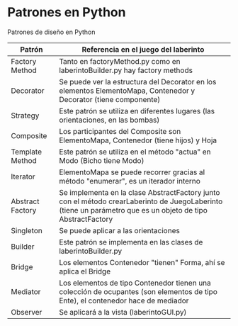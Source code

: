 # Patrones en Python
Patrones de diseño en Python

Patrón | Referencia en el juego del laberinto
------ | ------------------------------------
Factory Method | Tanto en factoryMethod.py como en laberintoBuilder.py hay factory methods
Decorator | Se puede ver la estructura del Decorator en los elementos ElementoMapa, Contenedor y Decorator (tiene componente)
Strategy | Este patrón se utiliza en diferentes lugares (las orientaciones, en las bombas)
Composite | Los participantes del Composite son ElementoMapa, Contenedor (tiene hijos) y Hoja
Template Method | Este patrón se utiliza en el método "actua" en Modo (Bicho tiene Modo)
Iterator | ElementoMapa se puede recorrer gracias al método "enumerar", es un iterador interno
Abstract Factory | Se implementa en la clase AbstractFactory junto con el método crearLaberinto de JuegoLaberinto (tiene un parámetro que es un objeto de tipo AbstractFactory
Singleton | Se puede aplicar a las orientaciones
Builder | Este patrón se implementa en las clases de laberintoBuilder.py
Bridge | Los elementos Contenedor "tienen" Forma, ahí se aplica el Bridge
Mediator | Los elementos de tipo Contenedor tienen una colección de ocupantes (son elementos de tipo Ente), el contenedor hace de mediador
Observer | Se aplicará a la vista (laberintoGUI.py)
